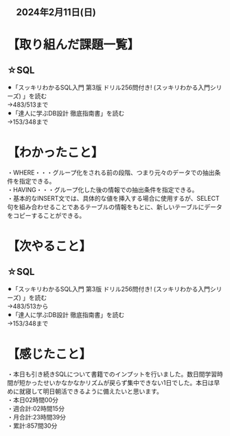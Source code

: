 ## 　2024年2月11日(日)
# 【取り組んだ課題一覧】
## ☆SQL
⚫︎「スッキリわかるSQL入門 第3版 ドリル256問付き! (スッキリわかる入門シリーズ) 」を読む<br>
→483/513まで<br>
⚫︎「達人に学ぶDB設計 徹底指南書」を読む<br>
→153/348まで<br>
# 【わかったこと】
・WHERE・・・グループ化をされる前の段階、つまり元々のデータでの抽出条件を指定できる。<br>
・HAVING・・・グループ化した後の情報での抽出条件を指定できる。<br>
・基本的なINSERT文では、具体的な値を挿入する場合に使用するが、SELECT句を組み合わせることであるテーブルの情報をもとに、新しいテーブルにデータをコピーすることができる。<br>
# 【次やること】
## ☆SQL
⚫︎「スッキリわかるSQL入門 第3版 ドリル256問付き! (スッキリわかる入門シリーズ) 」を読む<br>
→483/513から<br>
⚫︎「達人に学ぶDB設計 徹底指南書」を読む<br>
→153/348まで<br>
# 【感じたこと】
・本日も引き続きSQLについて書籍でのインプットを行いました。数日間学習時間が短かったせいかなかなかリズムが戻らず集中できない1日でした。本日は早めに就寝して明日朝活できるように備えたいと思います。<br>
・本日02時間00分<br>
・週合計:02時間15分<br>
・月合計:23時間39分<br>
・累計:857間30分<br>
